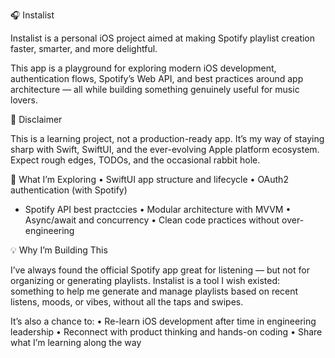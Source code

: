 🎧 Instalist

Instalist is a personal iOS project aimed at making Spotify playlist creation faster, smarter, and more delightful.

This app is a playground for exploring modern iOS development, authentication flows, Spotify’s Web API, and best practices around app architecture — all while building something genuinely useful for music lovers.

🚧 Disclaimer

This is a learning project, not a production-ready app. It’s my way of staying sharp with Swift, SwiftUI, and the ever-evolving Apple platform ecosystem. Expect rough edges, TODOs, and the occasional rabbit hole.

🧠 What I’m Exploring
	•	SwiftUI app structure and lifecycle
	•	OAuth2 authentication (with Spotify)
  * Spotify API best practccies
	•	Modular architecture with MVVM
	•	Async/await and concurrency
	•	Clean code practices without over-engineering

💡 Why I’m Building This

I’ve always found the official Spotify app great for listening — but not for organizing or generating playlists. Instalist is a tool I wish existed: something to help me generate and manage playlists based on recent listens, moods, or vibes, without all the taps and swipes.

It’s also a chance to:
	•	Re-learn iOS development after time in engineering leadership
	•	Reconnect with product thinking and hands-on coding
	•	Share what I’m learning along the way
